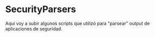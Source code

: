 # SecurityParsers
Aquí voy a subir algunos scripts que utilizó para "parsear" output de aplicaciones de seguridad.
